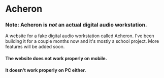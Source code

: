 # Acheron

### Note: Acheron is _not_ an actual digital audio workstation.

A website for a fake digital audio workstation called Acheron. I've been building it for a couple months now and it's mostly a school project. More features will be added soon.

#### The website does not work properly on mobile.
#### It doesn't work properly on PC either.